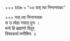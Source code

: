+++
title = "०४ यस् त्वा निनानयकः"

+++
यस् त्वा निनानयकः  
स उ त्वेहा नयात् पुनः ।  
मनो हि ब्रह्माणो विदुर्  
विश्वकर्मा मनीषिणः ॥